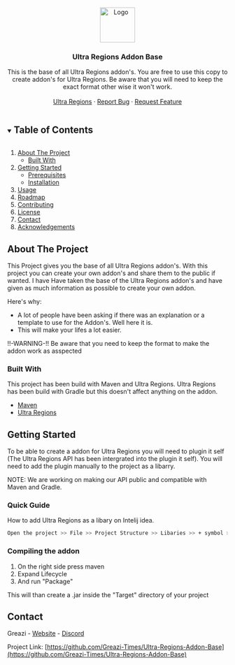 <br />
<p align="center">
  <a href="https://github.com/Greazi-Times/Ultra-Regions-Addon-Base">
    <img src="https://www.spigotmc.org/data/resource_icons/58/58317.jpg?1597561826" alt="Logo" width="80" height="80">
  </a>

  <h3 align="center">Ultra Regions Addon Base</h3>

  <p align="center">
    This is the base of all Ultra Regions addon's. You are free to use this copy to create addon's for Ultra Regions.
    Be aware that you will need to keep the exact format other wise it won't work.
    <br />
    <br />
    <a href="https://www.spigotmc.org/resources/ultra-regions.58317/">Ultra Regions</a>
    ·
    <a href="https://github.com/Greazi-Times/Ultra-Regions-Addon-Base/repo_name/issues">Report Bug</a>
    ·
    <a href="https://github.com/Greazi-Times/Ultra-Regions-Addon-Base/issues">Request Feature</a>
  </p>
</p>

<details open="open">
  <summary><h2 style="display: inline-block">Table of Contents</h2></summary>
  <ol>
    <li>
      <a href="#about-the-project">About The Project</a>
      <ul>
        <li><a href="#built-with">Built With</a></li>
      </ul>
    </li>
    <li>
      <a href="#getting-started">Getting Started</a>
      <ul>
        <li><a href="#prerequisites">Prerequisites</a></li>
        <li><a href="#installation">Installation</a></li>
      </ul>
    </li>
    <li><a href="#usage">Usage</a></li>
    <li><a href="#roadmap">Roadmap</a></li>
    <li><a href="#contributing">Contributing</a></li>
    <li><a href="#license">License</a></li>
    <li><a href="#contact">Contact</a></li>
    <li><a href="#acknowledgements">Acknowledgements</a></li>
  </ol>
</details>



## About The Project

This Project gives you the base of all Ultra Regions addon's. With this project you can create your own addon's and share them to the public if wanted.
I have Have taken the base of the Ultra Regions addon's and have given as much information as possible to create your own addon.

Here's why:
* A lot of people have been asking if there was an explanation or a template to use for the Addon's. Well here it is.
* This will make your lifes a lot easier.

!!-WARNING-!! Be aware that you need to keep the format to make the addon work as asspected 

### Built With

This project has been build with Maven and Ultra Regions.
Ultra Regions has been build with Gradle but this doesn't affect anything on the addon.
* [Maven](https://maven.apache.org/)
* [Ultra Regions](https://www.spigotmc.org/resources/ultra-regions.58317/)


## Getting Started

To be able to create a addon for Ultra Regions you will need to plugin it self (The Ultra Regions API has been intergrated into the plugin it self). You will need to add the plugin manually to the project as a libarry. 

NOTE: We are working on making our API public and compatible with Maven and Gradle.

### Quick Guide

How to add Ultra Regions as a libary on Intelij idea.
  ```sh
  Open the project >> File >> Project Structure >> Libaries >> + symbol >> Java >> Locate the Ultra Regions .jar
  ```

### Compiling the addon

1. On the right side press maven
2. Expand Lifecycle
3. And run "Package"

This will than create a .jar inside the "Target" directory of your project

## Contact

Greazi - [Website](https://Greazi.com/) - [Discord](https://discord.com/invite/techscode)

Project Link: [https://github.com/Greazi-Times/Ultra-Regions-Addon-Base](https://github.com/Greazi-Times/Ultra-Regions-Addon-Base)

